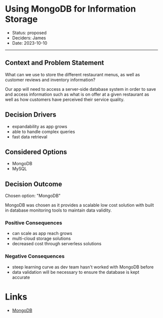 # Using MongoDB for Information Storage

* Status: proposed
* Deciders: James
* Date: 2023-10-10

---
## Context and Problem Statement

What can we use to store the different restaurant menus, as well as customer reviews and inventory information?

Our app will need to access a server-side database system in order to save and access information such as what is on offer at a given restaurant as well as how customers have perceived their service quality. 

## Decision Drivers 

* expandability as app grows
* able to handle complex queries
* fast data retrieval

## Considered Options

* MongoDB
* MySQL

## Decision Outcome

Chosen option: "MongoDB"

MongoDB was chosen as it provides a scalable low cost solution with built in database monitoring tools to maintain data validity. 

### Positive Consequences 

* can scale as app reach grows
* multi-cloud storage solutions
* decreased cost through serverless solutions

### Negative Consequences 

* steep learning curve as dev team hasn't worked with MongoDB before
* data validation will be necessary to ensure the database is kept accurate

# Links

* [MongoDB](https://www.mongodb.com/)